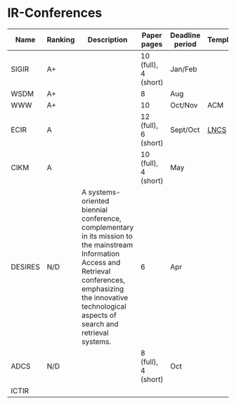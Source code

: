 # IR-Conferences

| Name      | Ranking  | Description | Paper pages    | Deadline period | Template | Note |
| --------- | -------- | ----------- | -------------- | --------------- | -------- | ---- |
| SIGIR     | A+       |        | 10 (full), 4 (short)| Jan/Feb         | | |
| WSDM      | A+       |        | 8                   | Aug             | | |
| WWW       | A+       |        | 10                  | Oct/Nov         | ACM | |
| ECIR      | A        |        | 12 (full), 6 (short)| Sept/Oct        | [LNCS](https://www.springer.com/gp/computer-science/lncs/conference-proceedings-guidelines) | Reproducibility Track |
| CIKM      | A        |        | 10 (full), 4 (short)| May             | | |
| DESIRES   | N/D      | A systems-oriented biennial conference, complementary in its mission to the mainstream Information Access and Retrieval conferences, emphasizing the innovative technological aspects of search and retrieval systems.| 6 | Apr | | |
| ADCS      | N/D      |        | 8 (full), 4 (short) | Oct | | |
| ICTIR 
